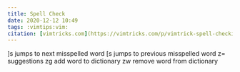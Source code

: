```yaml
---
title: Spell Check
date: 2020-12-12 10:49
tags: :vimtips:vim:
citation: [vimtricks.com](https://vimtricks.com/p/vimtrick-spell-checking-in-vim/)
---
```

]s jumps to next misspelled word
[s jumps to previous misspelled word
z= suggestions
zg add word to dictionary
zw remove word from dictionary

